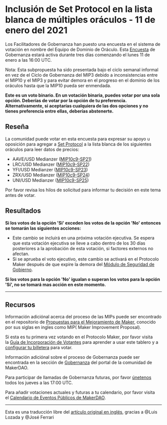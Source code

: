 # Inclusión de Set Protocol en la lista blanca de múltiples oráculos **- 11 de enero del 2021**

Los Facilitadores de Gobernanza han puesto una encuesta en el sistema de votación en nombre del Equipo de Dominio de Oráculo. Esta [Encuesta](https://community-development.makerdao.com/en/learn/governance/on-chain-gov/) de Gobernanza estará activa durante tres días comenzando el lunes 11 de enero a las 16:00 UTC.

Nota: Esta subpropuesta ha sido presentada bajo el ciclo semanal informal en vez de el Ciclo de Gobernanza del MIP3 debido a inconsistencias entre el MIP10 y el MIP3 y para evitar demora en el progreso en el dominio de los oráculos hasta que la MIP10 pueda ser enmendada. 

**Este es un voto binario. En un votación binaria, puedes votar por una sola opción. Deberías de votar por la opción de tu preferencia. Alternativamente, si aceptarías cualquiera de las dos opciones y no tienes preferencia entre ellas, deberías abstenerte.**

## **Reseña**

La comunidad puede votar en esta encuesta para expresar su apoyo u oposición para agregar a [Set Protocol](https://www.setprotocol.com/) a la lista blanca de los siguientes oráculos para leer datos de precios:

- AAVE/USD Medianzer ([MIP10c9-SP21](https://forum.makerdao.com/t/mip10c9-sp21-subproposal-to-whitelist-set-for-aave-usd-oracle-access/5850))
- LRC/USD Medianzer ([MIP10c9-SP22](https://forum.makerdao.com/t/mip10c9-sp22-subproposal-to-whitelist-set-for-lrc-usd-oracle-access/5851))
- YFI/USD Medianzer ([MIP10c9-SP23](https://forum.makerdao.com/t/mip10c9-sp23-subproposal-to-whitelist-set-for-yfi-usd-oracle-access/5853))
- ZRX/USD Medianzer ([MIP10c9-SP24](https://forum.makerdao.com/t/mip10c9-sp24-subproposal-to-whitelist-set-for-zrx-usd-oracle-access/5877))
- UNI/USD Medianzer ([MIP10c9-SP25](https://forum.makerdao.com/t/mip10c9-sp25-subproposal-to-whitelist-set-for-uni-usd-oracle-access/5879))

Por favor revisa los hilos de solicitud para informar tu decisión en este tema antes de votar.

## Resultados

**Si los votos de la opción 'Si' exceden los votos de la opción 'No' entonces se tomarán las siguientes acciones:**

- Este cambio se incluirá en una próxima votación ejecutiva. Se espera que esta votación ejecutiva se lleve a cabo dentro de los 30 días posteriores a la aprobación de esta votación, si factores externos no afectan.
- Si se aprueba el voto ejecutivo, este cambio se activará en el Protocolo Maker después de que expire la demora del [Módulo de Seguridad de Gobierno](https://forum.makerdao.com/tag/govsec-module).

**Si los votos para la opción 'No' igualan o superan los votos para la opción 'Sí', no se tomará mas acción en este momento.**

---

## **Recursos**

Información adiciónal acerca del proceso de las MIPs puede ser encontrado en el repositorio de [Propuestas para el Mejoramiento de Maker](https://www.notion.so/Inclusion-en-la-Lista-Blanca-de-Gnosis-para-el-Or-culo-ETHUSD-MIP10c9-SP15-14-de-Diciembre-2020-c7edff65a8534b5889a4377ca67ff72f), conocido por sus siglas en ingles como MIP( Maker Improvement Proposal).

Si esta es tu primera vez votando en el Protocolo Maker, por favor visita la [Guía de Incorporación de Votantes](https://community-development.makerdao.com/onboarding/voter-onboarding) para aprender a usar este tablero y a [configurar tu billetera](https://community-development.makerdao.com/en/learn/governance/voting-setup/) para votar.

Información adiciónal sobre el proceso de Gobernanza puede ser encontrada en la sección de [Gobernanza](https://community-development.makerdao.com/en/learn/governance) del portal de la comunidad de MakerDAO.

Para participar de llamadas de Gobernanza futuras, por favor [únetenos](https://community-development.makerdao.com/governance/governance-and-risk-meetings) todos los jueves a las 17:00 UTC.

Para añadir votaciones actuales y futuras a tu calendario, por favor visita el [Calendario de Eventos Públicos de MakerDAO](https://calendar.google.com/calendar/embed?src=makerdao.com_3efhm2ghipksegl009ktniomdk%40group.calendar.google.com&ctz=America%2FLos_Angeles).

---

Esta es una traducción libre del [artículo original en inglés](https://github.com/makerdao/community/blob/master/governance/polls/Whitelist%20Set%20Protocol%20on%20Multiple%20Oracles%20-%20%20January%2011,%202021.md), gracias a @Luis Lozada y @José Ferrari